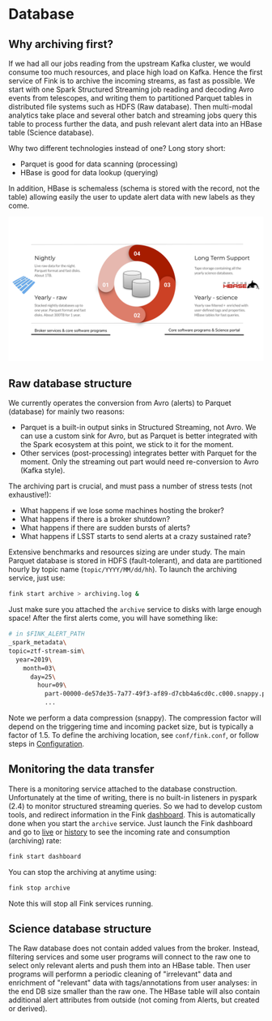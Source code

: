 # Database

## Why archiving first?

If we had all our jobs reading from the upstream Kafka cluster, we would consume too much resources, and place high load on Kafka. Hence the first service of Fink is to archive the incoming streams, as fast as possible. We start with one Spark Structured Streaming job reading and decoding Avro events from telescopes, and writing them to partitioned Parquet tables in distributed file systems such as HDFS (Raw database). Then multi-modal analytics take place and several other batch and streaming jobs query this table to process further the data, and push relevant alert data into an HBase table (Science database).

Why two different technologies instead of one? Long story short:

- Parquet is good for data scanning (processing)
- HBase is good for data lookup (querying)

In addition, HBase is schemaless (schema is stored with the record, not the table) allowing easily the user to update alert data with new labels as they come.

![Screenshot](../img/datastore_strategy.svg)

## Raw database structure

We currently operates the conversion from Avro (alerts) to Parquet (database) for mainly two reasons:

- Parquet is a built-in output sinks in Structured Streaming, not Avro. We can use a custom sink for Avro, but as Parquet is better integrated with the Spark ecosystem at this point, we stick to it for the moment.
- Other services (post-processing) integrates better with Parquet for the moment. Only the streaming out part would need re-conversion to Avro (Kafka style).

The archiving part is crucial, and must pass a number of stress tests (not exhaustive!):

- What happens if we lose some machines hosting the broker?
- What happens if there is a broker shutdown?
- What happens if there are sudden bursts of alerts?
- What happens if LSST starts to send alerts at a crazy sustained rate?

Extensive benchmarks and resources sizing are under study. The main Parquet database is stored in HDFS (fault-tolerant), and data are partitioned hourly by topic name (`topic/YYYY/MM/dd/hh`). To launch the archiving service, just use:

```bash
fink start archive > archiving.log &
```

Just make sure you attached the `archive` service to disks with large enough space! After the first alerts come, you will have something like:

```bash
# in $FINK_ALERT_PATH
_spark_metadata\
topic=ztf-stream-sim\
  year=2019\
    month=03\
      day=25\
        hour=09\
          part-00000-de57de35-7a77-49f3-af89-d7cbb4a6cd0c.c000.snappy.parquet
          ...
```


Note we perform a data compression (snappy). The compression factor will depend on the triggering time and incoming packet size, but is typically a factor of 1.5. To define the archiving location, see `conf/fink.conf`, or follow steps in [Configuration](configuration.md).

## Monitoring the data transfer

There is a monitoring service attached to the database construction. Unfortunately at the time of writing, there is no built-in listeners in pyspark (2.4) to monitor structured streaming queries. So we had to develop custom tools, and redirect information in the Fink [dashboard](dashboard.md). This is automatically done when you start the `archive` service. Just launch the Fink dashboard and go to [live](http://localhost:5000/live.html) or [history](http://localhost:5000/history.html) to see the incoming rate and consumption (archiving) rate:

```bash
fink start dashboard
```

You can stop the archiving at anytime using:

```bash
fink stop archive
```

Note this will stop all Fink services running.

## Science database structure

The Raw database does not contain added values from the broker. Instead, filtering services and some user programs will connect to the raw one to select only relevant alerts and push them into an HBase table. Then user programs will performn a periodic cleaning of "irrelevant" data and enrichment of "relevant" data with tags/annotations from user analyses: in the end DB size smaller than the raw one. The HBase table will also contain additional alert attributes from outside (not coming from Alerts, but created or derived).
